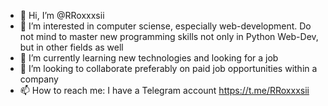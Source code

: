 - 👋 Hi, I’m @RRoxxxsii
- 👀 I’m interested in computer sciense, especially web-development. Do not mind to master new programming skills not only in Python Web-Dev, but in other fields as well 
- 🌱 I’m currently learning new technologies and looking for a job
- 💞️ I’m looking to collaborate preferably on paid job opportunities within a company
- 📫 How to reach me: I have a Telegram account https://t.me/RRoxxxsii

<!---
RRoxxxsii/RRoxxxsii is a ✨ special ✨ repository because its `README.md` (this file) appears on your GitHub profile.
You can click the Preview link to take a look at your changes.
--->
